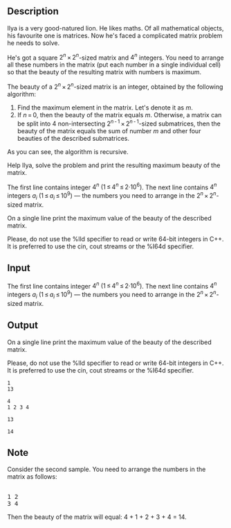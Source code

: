 ## Description

<div><p>Ilya is a very good-natured lion. He likes maths. Of all mathematical objects, his favourite one is matrices. Now he's faced a complicated matrix problem he needs to solve.</p><p>He's got a square <span class="tex-span">2<sup class="upper-index"><i>n</i></sup> × 2<sup class="upper-index"><i>n</i></sup></span>-sized matrix and <span class="tex-span">4<sup class="upper-index"><i>n</i></sup></span> integers. You need to arrange all these numbers in the matrix (put each number in a single individual cell) so that the <span class="tex-font-style-it">beauty</span> of the resulting matrix with numbers is maximum.</p><p>The <span class="tex-font-style-it">beauty</span> of a <span class="tex-span">2<sup class="upper-index"><i>n</i></sup> × 2<sup class="upper-index"><i>n</i></sup></span>-sized matrix is an integer, obtained by the following algorithm:</p><ol> <li> Find the maximum element in the matrix. Let's denote it as <span class="tex-span"><i>m</i></span>. </li><li> If <span class="tex-span"><i>n</i> = 0</span>, then the beauty of the matrix equals <span class="tex-span"><i>m</i></span>. Otherwise, a matrix can be split into 4 non-intersecting <span class="tex-span">2<sup class="upper-index"><i>n</i> - 1</sup> × 2<sup class="upper-index"><i>n</i> - 1</sup></span>-sized submatrices, then the beauty of the matrix equals the sum of number <span class="tex-span"><i>m</i></span> and other four beauties of the described submatrices. </li></ol><p>As you can see, the algorithm is recursive.</p><p>Help Ilya, solve the problem and print the resulting maximum beauty of the matrix.</p></div><div class="input-specification"><p>The first line contains integer <span class="tex-span">4<sup class="upper-index"><i>n</i></sup></span> <span class="tex-span">(1 ≤ 4<sup class="upper-index"><i>n</i></sup> ≤ 2·10<sup class="upper-index">6</sup>)</span>. The next line contains <span class="tex-span">4<sup class="upper-index"><i>n</i></sup></span> integers <span class="tex-span"><i>a</i><sub class="lower-index"><i>i</i></sub></span> <span class="tex-span">(1 ≤ <i>a</i><sub class="lower-index"><i>i</i></sub> ≤ 10<sup class="upper-index">9</sup>)</span> — the numbers you need to arrange in the <span class="tex-span">2<sup class="upper-index"><i>n</i></sup> × 2<sup class="upper-index"><i>n</i></sup></span>-sized matrix.</p></div><div class="output-specification"><p>On a single line print the maximum value of the beauty of the described matrix.</p><p>Please, do not use the <span class="tex-font-style-tt">%lld</span> specifier to read or write 64-bit integers in С++. It is preferred to use the <span class="tex-font-style-tt">cin</span>, <span class="tex-font-style-tt">cout</span> streams or the <span class="tex-font-style-tt">%I64d</span> specifier.</p></div>

## Input

<p>The first line contains integer <span class="tex-span">4<sup class="upper-index"><i>n</i></sup></span> <span class="tex-span">(1 ≤ 4<sup class="upper-index"><i>n</i></sup> ≤ 2·10<sup class="upper-index">6</sup>)</span>. The next line contains <span class="tex-span">4<sup class="upper-index"><i>n</i></sup></span> integers <span class="tex-span"><i>a</i><sub class="lower-index"><i>i</i></sub></span> <span class="tex-span">(1 ≤ <i>a</i><sub class="lower-index"><i>i</i></sub> ≤ 10<sup class="upper-index">9</sup>)</span> — the numbers you need to arrange in the <span class="tex-span">2<sup class="upper-index"><i>n</i></sup> × 2<sup class="upper-index"><i>n</i></sup></span>-sized matrix.</p>

## Output

<p>On a single line print the maximum value of the beauty of the described matrix.</p><p>Please, do not use the <span class="tex-font-style-tt">%lld</span> specifier to read or write 64-bit integers in С++. It is preferred to use the <span class="tex-font-style-tt">cin</span>, <span class="tex-font-style-tt">cout</span> streams or the <span class="tex-font-style-tt">%I64d</span> specifier.</p>





```input1
1
13

```




```input2
4
1 2 3 4

```




```output1
13

```




```output2
14

```



## Note

<p>Consider the second sample. You need to arrange the numbers in the matrix as follows:</p><pre class="verbatim"><br>1 2<br>3 4<br></pre><p>Then the beauty of the matrix will equal: 4 + 1 + 2 + 3 + 4 = 14.</p>
